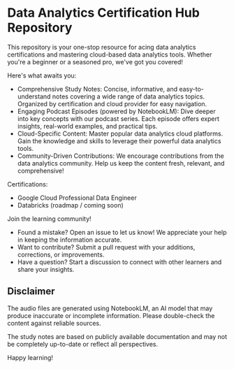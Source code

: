 # Data Analytics Certification Hub Repository

This repository is your one-stop resource for acing data analytics certifications and mastering cloud-based data analytics tools. Whether you're a beginner or a seasoned pro, we've got you covered!

Here's what awaits you:
- Comprehensive Study Notes: Concise, informative, and easy-to-understand notes covering a wide range of data analytics topics. Organized by certification and cloud provider for easy navigation.
- Engaging Podcast Episodes (powered by NotebookLM): Dive deeper into key concepts with our podcast series. Each episode offers expert insights, real-world examples, and practical tips.
- Cloud-Specific Content: Master popular data analytics cloud platforms. Gain the knowledge and skills to leverage their powerful data analytics tools.
- Community-Driven Contributions: We encourage contributions from the data analytics community. Help us keep the content fresh, relevant, and comprehensive!

Certifications:
- Google Cloud Professional Data Engineer
- Databricks (roadmap / coming soon)

Join the learning community!
- Found a mistake? Open an issue to let us know! We appreciate your help in keeping the information accurate.
- Want to contribute? Submit a pull request with your additions, corrections, or improvements.
- Have a question? Start a discussion to connect with other learners and share your insights.

## Disclaimer
The audio files are generated using NotebookLM, an AI model that may produce inaccurate or incomplete information. Please double-check the content against reliable sources.

The study notes are based on publicly available documentation and may not be completely up-to-date or reflect all perspectives.

Happy learning!
